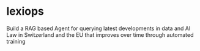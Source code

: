 # lexiops
Build a RAG based Agent for querying latest developments in data and AI Law in Switzerland and the EU that improves over time through automated training
